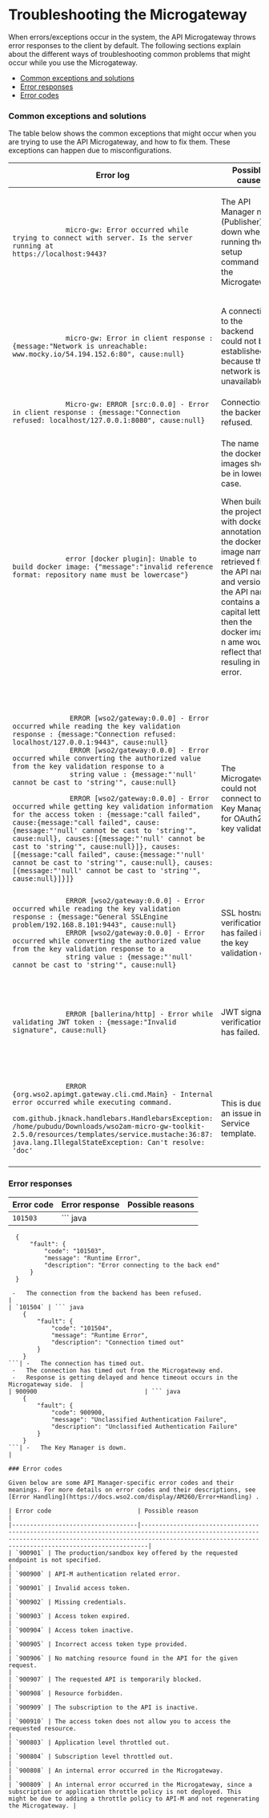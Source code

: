 # Troubleshooting the Microgateway

When errors/exceptions occur in the system, the API Microgateway throws error responses to the client by default. The following sections explain about the different ways of troubleshooting common problems that might occur while you use the Microgateway.

-   [Common exceptions and solutions](#TroubleshootingtheMicrogateway-Commonexceptionsandsolutions)
-   [Error responses](#TroubleshootingtheMicrogateway-Errorresponses)
-   [Error codes](#TroubleshootingtheMicrogateway-Errorcodes)

### Common exceptions and solutions

The table below shows the common exceptions that might occur when you are trying to use the API Microgateway, and how to fix them. These exceptions can happen due to misconfigurations.

<table>
<thead>
<tr class="header">
<th>Error log</th>
<th>Possible cause</th>
<th>Resolution</th>
</tr>
</thead>
<tbody>
<tr class="odd">
<td><code>             micro-gw: Error occurred while trying to connect with server. Is the server running at                           https://localhost:9443?                         </code></td>
<td><p>The API Manager node (Publisher) is down when running the setup command in the Microgateway.</p></td>
<td>Verify the connectivity between the Microgateway and the API manager node.</td>
</tr>
<tr class="even">
<td><code>             micro-gw: Error in client response : {message:&quot;Network is unreachable: www.mocky.io/54.194.152.6:80&quot;, cause:null}            </code></td>
<td><p>A connection to the backend could not be established because the network is unavailable.</p></td>
<td>Verify the network stability.</td>
</tr>
<tr class="odd">
<td><code>             Micro-gw: ERROR [src:0.0.0] - Error in client response : {message:&quot;Connection refused: localhost/127.0.0.1:8080&quot;, cause:null}            </code></td>
<td>Connection to the backend is refused.</td>
<td>Check the connection to the backend.</td>
</tr>
<tr class="even">
<td><code>             error [docker plugin]: Unable to build docker image: {&quot;message&quot;:&quot;invalid reference format: repository name must be lowercase&quot;}            </code></td>
<td><p>The name of the docker images should be in lower case.</p>
<p>When building the project with docker annotations, the docker image name is retrieved from the API name and version. If the API name contains a capital letter, then the docker image n ame would reflect that, resuling in this error.</p>
<p><br />
</p></td>
<td><div class="content-wrapper">
<p><br />
</p>
<div>
When building the API microgateway project, provide a simple letter name for the docker image in the <code>               deployment.toml              </code> file as shown below.
</div>
<div>
<p><br />
</p>
<div class="code panel pdl" style="border-width: 1px;">
<div class="codeContent panelContent pdl">
<pre class="java" data-syntaxhighlighter-params="brush: java; gutter: false; theme: Confluence" data-theme="Confluence" style="brush: java; gutter: false; theme: Confluence"><code>[docker]
  [docker.dockerConfig]
    enable = true
    name = &quot;hello_world&quot;</code></pre>
</div>
</div>
<p><br />
</p>
</div>
<p><br />
</p>
</div></td>
</tr>
<tr class="odd">
<td><p><code>              ERROR [wso2/gateway:0.0.0] - Error occurred while reading the key validation response : {message:&quot;Connection refused: localhost/127.0.0.1:9443&quot;, cause:null}             </code><br />
<code>              ERROR [wso2/gateway:0.0.0] - Error occurred while converting the authorized value from the key validation response to a             </code><br />
<code>              string value : {message:&quot;'null' cannot be cast to 'string'&quot;, cause:null}             </code></p>
<p><code>              ERROR [wso2/gateway:0.0.0] - Error occurred while getting key validation information for the access token : {message:&quot;call failed&quot;, cause:{message:&quot;call failed&quot;, cause:{message:&quot;'null' cannot be cast to 'string'&quot;, cause:null}, causes:[{message:&quot;'null' cannot be cast to 'string'&quot;, cause:null}]}, causes:[{message:&quot;call failed&quot;, cause:{message:&quot;'null' cannot be cast to 'string'&quot;, cause:null}, causes:[{message:&quot;'null' cannot be cast to 'string'&quot;, cause:null}]}]}             </code></p></td>
<td>The Microgateway could not connect to the Key Manager for OAuth2 key validation.</td>
<td>Check the connection between the Microgateway and the Key Manager.</td>
</tr>
<tr class="even">
<td><code>             ERROR [wso2/gateway:0.0.0] - Error occurred while reading the key validation response : {message:&quot;General SSLEngine problem/192.168.8.101:9443&quot;, cause:null}            </code><br />
<code>             ERROR [wso2/gateway:0.0.0] - Error occurred while converting the authorized value from the key validation response to a            </code><br />
<code>             string value : {message:&quot;'null' cannot be cast to 'string'&quot;, cause:null}            </code></td>
<td>SSL hostname verification has failed in the key validation call.</td>
<td><div>
The <code>              localhost             </code> hostname is supported by default.
</div>
<div>
You need to add the public certificate of the Key Manager to the Microgateway truststore. Also, make sure that you change the <code>              certificateAlias             </code> accordingly.
</div></td>
</tr>
<tr class="odd">
<td><code>             ERROR [ballerina/http] - Error while validating JWT token : {message:&quot;Invalid signature&quot;, cause:null}            </code></td>
<td>JWT signature verification has failed.</td>
<td><div>
Verify the following:
</div>
<ul>
<li>JWT signer’s public cert should be available in the Microgateway’s truststore.</li>
<li>The correct Certificate Alias should be given in the <code>               &lt;MICROGW_HOME&gt;/conf/micro-gw.conf              </code> file.</li>
</ul></td>
</tr>
<tr class="even">
<td><code>             ERROR {org.wso2.apimgt.gateway.cli.cmd.Main} - Internal error occurred while executing command.            </code><br />
<code>             com.github.jknack.handlebars.HandlebarsException: /home/pubudu/Downloads/wso2am-micro-gw-toolkit-2.5.0/resources/templates/service.mustache:36:87: java.lang.IllegalStateException: Can't resolve: 'doc'            </code></td>
<td>This is due to an issue in the Service template.</td>
<td><ul>
<li>Open the <code>               &lt;MICROGW_HOME&gt;/resources/templates              </code> file.</li>
<li>Remove the <code>               @swagger:ServiceInfo              </code> annotation-related <a href="https://github.com/wso2/product-microgateway/blob/v2.5.0-rc2/components/micro-gateway-cli/src/main/resources/templates/service.mustache#L28-L42">configuration</a> in the service.mustache template.</li>
<li>Re-run the setup command.</li>
</ul></td>
</tr>
</tbody>
</table>

### Error responses

| Error code                          | Error response                                               | Possible reasons                                                                   |
|-------------------------------------|--------------------------------------------------------------|------------------------------------------------------------------------------------|
| `101503` | ``` java                                                     
      {                                                             
          "fault": {                                                
              "code": "101503",                                     
              "message": "Runtime Error",                           
              "description": "Error connecting to the back end"     
          }                                                         
      }                                                             
  ```| -   The network is not reachable by the backend.                                   
   -   The connection from the backend has been refused.                               |
| `101504` | ``` java                                                     
      {                                                             
          "fault": {                                                
              "code": "101504",                                     
              "message": "Runtime Error",                           
              "description": "Connection timed out"                 
          }                                                         
      }                                                             
  ```| -   The connection has timed out.                                                  
   -   The connection has timed out from the Microgateway end.                         
   -   Response is getting delayed and hence timeout occurs in the Microgateway side.  |
| 900900                              | ``` java                                                     
      {                                                             
          "fault": {                                                
              "code": 900900,                                       
              "message": "Unclassified Authentication Failure",     
              "description": "Unclassified Authentication Failure"  
          }                                                         
      }                                                             
  ```| -   The Key Manager is down.                                                       |

### Error codes

Given below are some API Manager-specific error codes and their meanings. For more details on error codes and their descriptions, see [Error Handling](https://docs.wso2.com/display/AM260/Error+Handling) .

| Error code                        | Possible reason                                                                                                                                                                                                    |
|-----------------------------------|--------------------------------------------------------------------------------------------------------------------------------------------------------------------------------------------------------------------|
| `900901` | The production/sandbox key offered by the requested endpoint is not specified.                                                                                                                                     |
| `900900` | API-M authentication related error.                                                                                                                                                                                |
| `900901` | Invalid access token.                                                                                                                                                                                              |
| `900902` | Missing credentials.                                                                                                                                                                                               |
| `900903` | Access token expired.                                                                                                                                                                                              |
| `900904` | Access token inactive.                                                                                                                                                                                             |
| `900905` | Incorrect access token type provided.                                                                                                                                                                              |
| `900906` | No matching resource found in the API for the given request.                                                                                                                                                       |
| `900907` | The requested API is temporarily blocked.                                                                                                                                                                          |
| `900908` | Resource forbidden.                                                                                                                                                                                                |
| `900909` | The subscription to the API is inactive.                                                                                                                                                                           |
| `900910` | The access token does not allow you to access the requested resource.                                                                                                                                              |
| `900803` | Application level throttled out.                                                                                                                                                                                   |
| `900804` | Subscription level throttled out.                                                                                                                                                                                  |
| `900808` | An internal error occurred in the Microgateway.                                                                                                                                                                    |
| `900809` | An internal error occurred in the Microgateway, since a subscription or application throttle policy is not deployed. This might be due to adding a throttle policy to API-M and not regenerating the Microgateway. |


